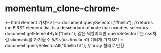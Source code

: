 # momentum_clone-chrome-

<--html element 가져오기-->
document.querySelector("#hello"); // returns the FIRST element that is a descendant of node that matches selectors.
document.getElementById("hello");
같은 역할이지만 querySelector로는 css처럼 elements를 가져올 수 있다.(ex. #hello h1)
여러개 가져오기 = document.querySelectorAll("#hello h1"); // array 형태로 반환
